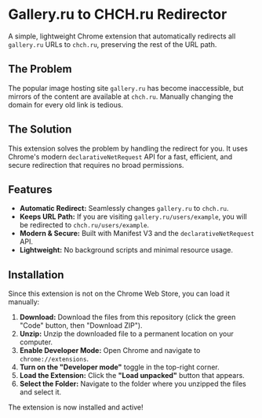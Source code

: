 # Gallery.ru to CHCH.ru Redirector

A simple, lightweight Chrome extension that automatically redirects all `gallery.ru` URLs to `chch.ru`, preserving the rest of the URL path.

## The Problem

The popular image hosting site `gallery.ru` has become inaccessible, but mirrors of the content are available at `chch.ru`. Manually changing the domain for every old link is tedious.

## The Solution

This extension solves the problem by handling the redirect for you. It uses Chrome's modern `declarativeNetRequest` API for a fast, efficient, and secure redirection that requires no broad permissions.

## Features

- **Automatic Redirect:** Seamlessly changes `gallery.ru` to `chch.ru`.
- **Keeps URL Path:** If you are visiting `gallery.ru/users/example`, you will be redirected to `chch.ru/users/example`.
- **Modern & Secure:** Built with Manifest V3 and the `declarativeNetRequest` API.
- **Lightweight:** No background scripts and minimal resource usage.

## Installation

Since this extension is not on the Chrome Web Store, you can load it manually:

1.  **Download:** Download the files from this repository (click the green "Code" button, then "Download ZIP").
2.  **Unzip:** Unzip the downloaded file to a permanent location on your computer.
3.  **Enable Developer Mode:** Open Chrome and navigate to `chrome://extensions`.
4.  **Turn on the "Developer mode"** toggle in the top-right corner.
5.  **Load the Extension:** Click the **"Load unpacked"** button that appears.
6.  **Select the Folder:** Navigate to the folder where you unzipped the files and select it.

The extension is now installed and active!
